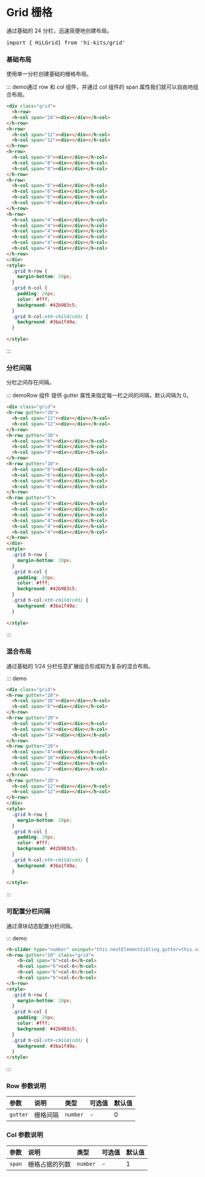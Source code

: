 # Grid 栅格

通过基础的 24 分栏，迅速简便地创建布局。
<pre class="language-ts">
import { HiLGrid} from 'hi-kits/grid'
</pre>
### 基础布局
使用单一分栏创建基础的栅格布局。

::: demo通过 row 和 col 组件，并通过 col 组件的 span 属性我们就可以自由地组合布局。
```html
<div class="grid">
  <h-row>
  <h-col span="24"><div></div></h-col>
</h-row>
<h-row>
  <h-col span="12"><div></div></h-col>
  <h-col span="12"><div></div></h-col>
</h-row>
<h-row>
  <h-col span="8"><div></div></h-col>
  <h-col span="8"><div></div></h-col>
  <h-col span="8"><div></div></h-col>
</h-row>
<h-row>
  <h-col span="6"><div></div></h-col>
  <h-col span="6"><div></div></h-col>
  <h-col span="6"><div></div></h-col>
  <h-col span="6"><div></div></h-col>
</h-row>
<h-row>
  <h-col span="4"><div></div></h-col>
  <h-col span="4"><div></div></h-col>
  <h-col span="4"><div></div></h-col>
  <h-col span="4"><div></div></h-col>
  <h-col span="4"><div></div></h-col>
  <h-col span="4"><div></div></h-col>
</h-row>
</div>
<style>
  .grid h-row {
    margin-bottom: 20px;
  }
  .grid h-col {
    padding: 20px;
    color: #fff;
    background: #42b983c5;
  }
  .grid h-col:nth-child(odd) {
    background: #3ba1f49a;
  }
  
</style>

```
:::

### 分栏间隔
分栏之间存在间隔。

::: demoRow 组件 提供 gutter 属性来指定每一栏之间的间隔，默认间隔为 0。
```html
<div class="grid">
<h-row gutter="20">
  <h-col span="12"><div></div></h-col>
  <h-col span="12"><div></div></h-col>
</h-row>
<h-row gutter="30">
  <h-col span="8"><div></div></h-col>
  <h-col span="8"><div></div></h-col>
  <h-col span="8"><div></div></h-col>
</h-row>
<h-row gutter="10">
  <h-col span="6"><div></div></h-col>
  <h-col span="6"><div></div></h-col>
  <h-col span="6"><div></div></h-col>
  <h-col span="6"><div></div></h-col>
</h-row>
<h-row gutter="5">
  <h-col span="4"><div></div></h-col>
  <h-col span="4"><div></div></h-col>
  <h-col span="4"><div></div></h-col>
  <h-col span="4"><div></div></h-col>
  <h-col span="4"><div></div></h-col>
  <h-col span="4"><div></div></h-col>
</h-row>
</div>
<style>
  .grid h-row {
    margin-bottom: 20px;
  }
  .grid h-col {
    padding: 20px;
    color: #fff;
    background: #42b983c5;
  }
  .grid h-col:nth-child(odd) {
    background: #3ba1f49a;
  }
  
</style>

```
:::

### 混合布局
通过基础的 1/24 分栏任意扩展组合形成较为复杂的混合布局。

::: demo
```html
<div class="grid">
<h-row gutter="20">
  <h-col span="16"><div></div></h-col>
  <h-col span="8"><div></div></h-col>
</h-row>
<h-row gutter="20">
  <h-col span="4"><div></div></h-col>
  <h-col span="6"><div></div></h-col>
  <h-col span="14"><div></div></h-col>
</h-row>
<h-row gutter="20">
  <h-col span="4"><div></div></h-col>
  <h-col span="16"><div></div></h-col>
  <h-col span="2"><div></div></h-col>
  <h-col span="2"><div></div></h-col>
</h-row>
<h-row gutter="20">
  <h-col span="12"><div></div></h-col>
  <h-col span="12"><div></div></h-col>
</h-row>
</div>
<style>
  .grid h-row {
    margin-bottom: 20px;
  }
  .grid h-col {
    padding: 20px;
    color: #fff;
    background: #42b983c5;
  }
  .grid h-col:nth-child(odd) {
    background: #3ba1f49a;
  }
  
</style>

```
:::

### 可配置分栏间隔
通过滑块动态配置分栏间隔。

::: demo
```html
<h-slider type="number" oninput="this.nextElementSibling.gutter=this.value" min="0" max="24" suffix="px" defaultvalue="10" showtips></h-slider>
<h-row gutter="10" class="grid">
    <h-col span="6">col-6</h-col>
    <h-col span="6">col-6</h-col>
    <h-col span="6">col-6</h-col>
    <h-col span="6">col-6</h-col>
</h-row>
<style>
  .grid h-row {
    margin-bottom: 20px;
  }
  .grid h-col {
    padding: 20px;
    color: #fff;
    background: #42b983c5;
  }
  .grid h-col:nth-child(odd) {
    background: #3ba1f49a;
  }
</style>

```
:::

### Row 参数说明

|__参数__|__说明__|__类型__|__可选值__|__默认值__
|:--|:--|:--|:-----|:---
| `gutter` | 栅格间隔	 | `number` | - | 0

### Col 参数说明

|参数|说明|类型|可选值|默认值
|:--|:--|:--|:-----|:---
| `span` | 栅格占据的列数		 | `number` | - | 1



